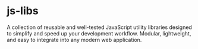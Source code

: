 # js-libs
A collection of reusable and well-tested JavaScript utility libraries designed to simplify and speed up your development workflow. Modular, lightweight, and easy to integrate into any modern web application.
